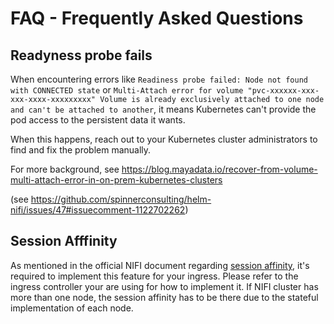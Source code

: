 FAQ - Frequently Asked Questions
================================

Readyness probe fails
---------------------

When encountering errors like `Readiness probe failed: Node not found with CONNECTED state` or `Multi-Attach error for volume "pvc-xxxxxx-xxx-xxx-xxxx-xxxxxxxxx" Volume is already exclusively attached to one node and can't be attached to another`, it means Kubernetes can't provide the pod access to the persistent data it wants.

When this happens, reach out to your Kubernetes cluster administrators to find and fix the problem manually.

For more background, see https://blog.mayadata.io/recover-from-volume-multi-attach-error-in-on-prem-kubernetes-clusters

(see https://github.com/spinnerconsulting/helm-nifi/issues/47#issuecomment-1122702262)

## Session Afffinity

As mentioned in the official NIFI document regarding [session affinity](https://nifi.apache.org/docs/nifi-docs/html/administration-guide.html#session_affinity), it's required to implement this feature for your ingress. Please refer to the ingress controller your are using for how to implement it. If NIFI cluster has more than one node, the session affinity has to be there due to the stateful implementation of each node.
